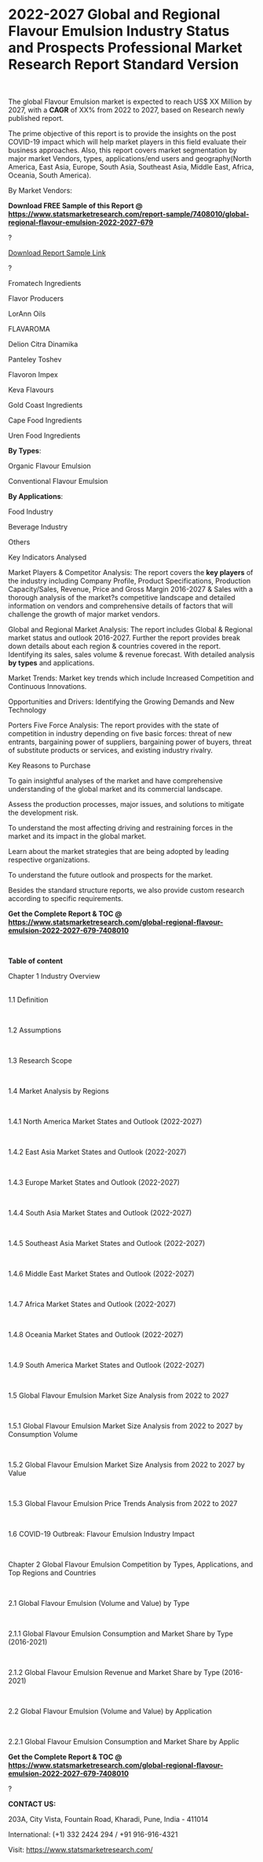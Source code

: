 <h1>2022-2027 Global and Regional Flavour Emulsion Industry Status and Prospects Professional Market Research Report Standard Version</h1><br/><p>The global Flavour Emulsion market is expected to reach US$ XX Million by 2027, with a <strong>CAGR</strong> of XX% from 2022 to 2027, based on Research newly published report.</p>
 
 
 
 <p>The prime objective of this report is to provide the insights on the post COVID-19 impact which will help market players in this field evaluate their business approaches. Also, this report covers market segmentation by major market Vendors, types, applications/end users and geography(North America, East Asia, Europe, South Asia, Southeast Asia, Middle East, Africa, Oceania, South America).</p>
 
 
 
 <p>By Market Vendors:</p>
 
 
 
 <div><b>Download FREE Sample of this Report @ <a href="https://www.statsmarketresearch.com/download-free-sample/7408010/global-regional-flavour-emulsion-2022-2027-679">https://www.statsmarketresearch.com/report-sample/7408010/global-regional-flavour-emulsion-2022-2027-679</a></b></div>
 
 
 
 <p>? </p>
 
 
 
 <p><a href="https://www.statsmarketresearch.com/download-free-sample/7408010/global-regional-flavour-emulsion-2022-2027-679">Download Report Sample Link</a></p>
 
 
 
 <p>? </p>
 
 
 
 <p>Fromatech Ingredients</p>
 
 
 
 <p>Flavor Producers</p>
 
 
 
 <p>LorAnn Oils</p>
 
 
 
 <p>FLAVAROMA</p>
 
 
 
 <p>Delion Citra Dinamika</p>
 
 
 
 <p>Panteley Toshev</p>
 
 
 
 <p>Flavoron Impex</p>
 
 
 
 <p>Keva Flavours</p>
 
 
 
 <p>Gold Coast Ingredients</p>
 
 
 
 <p>Cape Food Ingredients</p>
 
 
 
 <p>Uren Food Ingredients</p>
 
 
 
 <p><strong>By Types</strong>:</p>
 
 
 
 <p>Organic Flavour Emulsion</p>
 
 
 
 <p>Conventional Flavour Emulsion</p>
 
 
 
 <p><strong><strong>By Applications</strong></strong>:</p>
 
 
 
 <p>Food Industry</p>
 
 
 
 <p>Beverage Industry</p>
 
 
 
 <p>Others</p>
 
 
 
 <p>Key Indicators Analysed</p>
 
 
 
 <p>Market Players & Competitor Analysis: The report covers the <strong>key players</strong> of the industry including Company Profile, Product Specifications, Production Capacity/Sales, Revenue, Price and Gross Margin 2016-2027 & Sales with a thorough analysis of the market?s competitive landscape and detailed information on vendors and comprehensive details of factors that will challenge the growth of major market vendors.</p>
 
 
 
 <p>Global and Regional Market Analysis: The report includes Global & Regional market status and outlook 2016-2027. Further the report provides break down details about each region & countries covered in the report. Identifying its sales, sales volume & revenue forecast. With detailed analysis <strong>by types</strong> and applications.</p>
 
 
 
 <p>Market Trends: Market key trends which include Increased Competition and Continuous Innovations.</p>
 
 
 
 <p>Opportunities and Drivers: Identifying the Growing Demands and New Technology</p>
 
 
 
 <p>Porters Five Force Analysis: The report provides with the state of competition in industry depending on five basic forces: threat of new entrants, bargaining power of suppliers, bargaining power of buyers, threat of substitute products or services, and existing industry rivalry.</p>
 
 
 
 <p>Key Reasons to Purchase</p>
 
 
 
 <p>To gain insightful analyses of the market and have comprehensive understanding of the global market and its commercial landscape.</p>
 
 
 
 <p>Assess the production processes, major issues, and solutions to mitigate the development risk.</p>
 
 
 
 <p>To understand the most affecting driving and restraining forces in the market and its impact in the global market.</p>
 
 
 
 <p>Learn about the market strategies that are being adopted by leading respective organizations.</p>
 
 
 
 <p>To understand the future outlook and prospects for the market.</p>
 
 
 
 <p>Besides the standard structure reports, we also provide custom research according to specific requirements.</p>
 
 
 
 <div><b>Get the Complete Report & TOC @ <a href="https://www.statsmarketresearch.com/global-regional-flavour-emulsion-2022-2027-679-7408010">https://www.statsmarketresearch.com/global-regional-flavour-emulsion-2022-2027-679-7408010</a></b></div>
 
 
 
 <p><br />
 
 <b>Table of content</b></p>
 
 
 
 <p>Chapter 1 Industry Overview<br />
 
 <br />
 
 1.1 Definition<br />
 
 <br />
 
 1.2 Assumptions<br />
 
 <br />
 
 1.3 Research Scope<br />
 
 <br />
 
 1.4 Market Analysis by Regions<br />
 
 <br />
 
 1.4.1 North America Market States and Outlook (2022-2027)<br />
 
 <br />
 
 1.4.2 East Asia Market States and Outlook (2022-2027)<br />
 
 <br />
 
 1.4.3 Europe Market States and Outlook (2022-2027)<br />
 
 <br />
 
 1.4.4 South Asia Market States and Outlook (2022-2027)<br />
 
 <br />
 
 1.4.5 Southeast Asia Market States and Outlook (2022-2027)<br />
 
 <br />
 
 1.4.6 Middle East Market States and Outlook (2022-2027)<br />
 
 <br />
 
 1.4.7 Africa Market States and Outlook (2022-2027)<br />
 
 <br />
 
 1.4.8 Oceania Market States and Outlook (2022-2027)<br />
 
 <br />
 
 1.4.9 South America Market States and Outlook (2022-2027)<br />
 
 <br />
 
 1.5 Global Flavour Emulsion Market Size Analysis from 2022 to 2027<br />
 
 <br />
 
 1.5.1 Global Flavour Emulsion Market Size Analysis from 2022 to 2027 by Consumption Volume<br />
 
 <br />
 
 1.5.2 Global Flavour Emulsion Market Size Analysis from 2022 to 2027 by Value<br />
 
 <br />
 
 1.5.3 Global Flavour Emulsion Price Trends Analysis from 2022 to 2027<br />
 
 <br />
 
 1.6 COVID-19 Outbreak: Flavour Emulsion Industry Impact<br />
 
 <br />
 
 Chapter 2 Global Flavour Emulsion Competition by Types, Applications, and Top Regions and Countries<br />
 
 <br />
 
 2.1 Global Flavour Emulsion (Volume and Value) by Type<br />
 
 <br />
 
 2.1.1 Global Flavour Emulsion Consumption and Market Share by Type (2016-2021)<br />
 
 <br />
 
 2.1.2 Global Flavour Emulsion Revenue and Market Share by Type (2016-2021)<br />
 
 <br />
 
 2.2 Global Flavour Emulsion (Volume and Value) by Application<br />
 
 <br />
 
 2.2.1 Global Flavour Emulsion Consumption and Market Share by Applic</p>
 
 
 
 <div><b>Get the Complete Report & TOC @ <a href="https://www.statsmarketresearch.com/global-regional-flavour-emulsion-2022-2027-679-7408010">https://www.statsmarketresearch.com/global-regional-flavour-emulsion-2022-2027-679-7408010</a></b></div>
 
 
 
 <p>? </p>
 
 
 
 <p><b>CONTACT US:</b><br />
 
 203A, City Vista, Fountain Road, Kharadi, Pune, India - 411014<br />
 
 International: (+1) 332 2424 294 / +91 916-916-4321<br />
 
 Visit: <a href="https://www.statsmarketresearch.com/">https://www.statsmarketresearch.com/</a></p>